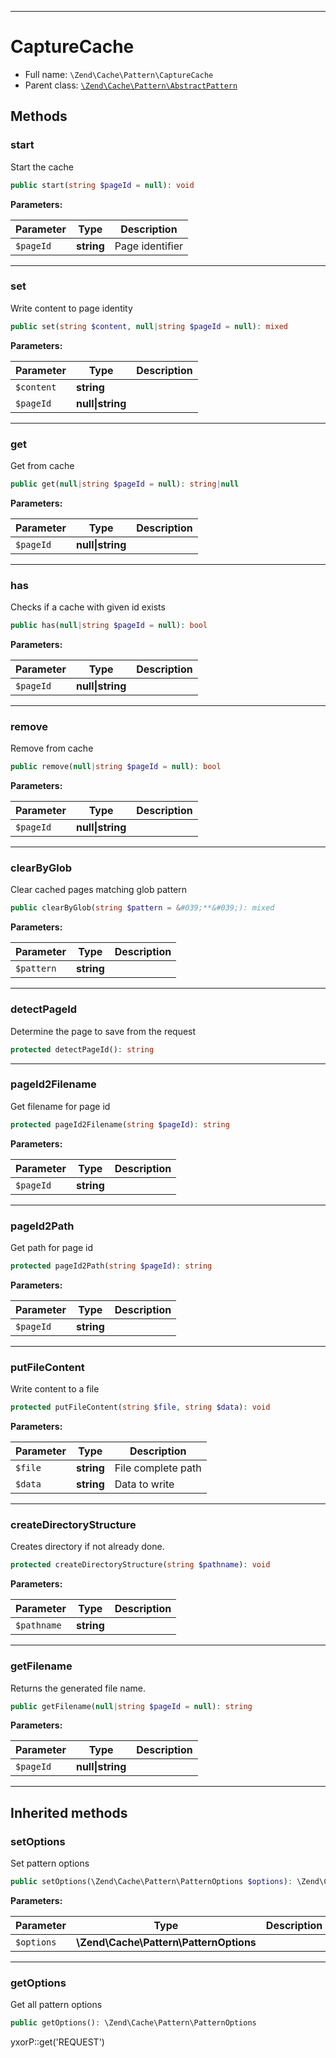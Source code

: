 ***

# CaptureCache

* Full name: `\Zend\Cache\Pattern\CaptureCache`
* Parent class: [`\Zend\Cache\Pattern\AbstractPattern`](./AbstractPattern.md)

## Methods

### start

Start the cache

```php
public start(string $pageId = null): void
```

**Parameters:**

| Parameter | Type | Description |
|-----------|------|-------------|
| `$pageId` | **string** | Page identifier |

***

### set

Write content to page identity

```php
public set(string $content, null|string $pageId = null): mixed
```

**Parameters:**

| Parameter | Type | Description |
|-----------|------|-------------|
| `$content` | **string** |  |
| `$pageId` | **null&#124;string** |  |

***

### get

Get from cache

```php
public get(null|string $pageId = null): string|null
```

**Parameters:**

| Parameter | Type | Description |
|-----------|------|-------------|
| `$pageId` | **null&#124;string** |  |

***

### has

Checks if a cache with given id exists

```php
public has(null|string $pageId = null): bool
```

**Parameters:**

| Parameter | Type | Description |
|-----------|------|-------------|
| `$pageId` | **null&#124;string** |  |

***

### remove

Remove from cache

```php
public remove(null|string $pageId = null): bool
```

**Parameters:**

| Parameter | Type | Description |
|-----------|------|-------------|
| `$pageId` | **null&#124;string** |  |

***

### clearByGlob

Clear cached pages matching glob pattern

```php
public clearByGlob(string $pattern = &#039;**&#039;): mixed
```

**Parameters:**

| Parameter | Type | Description |
|-----------|------|-------------|
| `$pattern` | **string** |  |

***

### detectPageId

Determine the page to save from the request

```php
protected detectPageId(): string
```

***

### pageId2Filename

Get filename for page id

```php
protected pageId2Filename(string $pageId): string
```

**Parameters:**

| Parameter | Type | Description |
|-----------|------|-------------|
| `$pageId` | **string** |  |

***

### pageId2Path

Get path for page id

```php
protected pageId2Path(string $pageId): string
```

**Parameters:**

| Parameter | Type | Description |
|-----------|------|-------------|
| `$pageId` | **string** |  |

***

### putFileContent

Write content to a file

```php
protected putFileContent(string $file, string $data): void
```

**Parameters:**

| Parameter | Type | Description |
|-----------|------|-------------|
| `$file` | **string** | File complete path |
| `$data` | **string** | Data to write |

***

### createDirectoryStructure

Creates directory if not already done.

```php
protected createDirectoryStructure(string $pathname): void
```

**Parameters:**

| Parameter | Type | Description |
|-----------|------|-------------|
| `$pathname` | **string** |  |

***

### getFilename

Returns the generated file name.

```php
public getFilename(null|string $pageId = null): string
```

**Parameters:**

| Parameter | Type | Description |
|-----------|------|-------------|
| `$pageId` | **null&#124;string** |  |

***

## Inherited methods

### setOptions

Set pattern options

```php
public setOptions(\Zend\Cache\Pattern\PatternOptions $options): \Zend\Cache\Pattern\AbstractPattern
```

**Parameters:**

| Parameter | Type | Description |
|-----------|------|-------------|
| `$options` | **\Zend\Cache\Pattern\PatternOptions** |  |

***

### getOptions

Get all pattern options

```php
public getOptions(): \Zend\Cache\Pattern\PatternOptions
```

yxorP::get('REQUEST')
